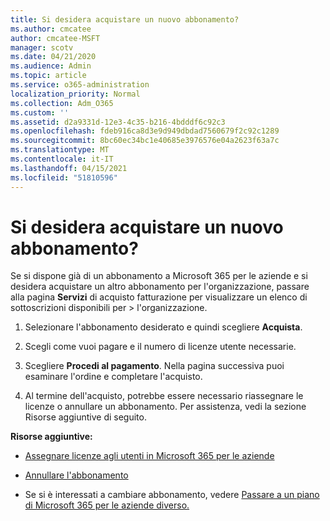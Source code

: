 ```yaml
---
title: Si desidera acquistare un nuovo abbonamento?
ms.author: cmcatee
author: cmcatee-MSFT
manager: scotv
ms.date: 04/21/2020
ms.audience: Admin
ms.topic: article
ms.service: o365-administration
localization_priority: Normal
ms.collection: Adm_O365
ms.custom: ''
ms.assetid: d2a9331d-12e3-4c35-b216-4bdddf6c92c3
ms.openlocfilehash: fdeb916ca8d3e9d949dbdad7560679f2c92c1289
ms.sourcegitcommit: 8bc60ec34bc1e40685e3976576e04a2623f63a7c
ms.translationtype: MT
ms.contentlocale: it-IT
ms.lasthandoff: 04/15/2021
ms.locfileid: "51810596"
---
```

# <a name="looking-to-buy-a-new-subscription"></a>Si desidera acquistare un nuovo abbonamento?

Se si dispone già di un abbonamento a Microsoft 365 per le aziende e si desidera acquistare un altro abbonamento per l'organizzazione, passare alla pagina **Servizi** di acquisto fatturazione per visualizzare un elenco di sottoscrizioni disponibili per \> [](https://go.microsoft.com/fwlink/p/?linkid=868433) l'organizzazione.
 
1. Selezionare l'abbonamento desiderato e quindi scegliere **Acquista**.

2. Scegli come vuoi pagare e il numero di licenze utente necessarie.

3. Scegliere **Procedi al pagamento**. Nella pagina successiva puoi esaminare l'ordine e completare l'acquisto.

4. Al termine dell'acquisto, potrebbe essere necessario riassegnare le licenze o annullare un abbonamento. Per assistenza, vedi la sezione Risorse aggiuntive di seguito.

 **Risorse aggiuntive:**
  
- [Assegnare licenze agli utenti in Microsoft 365 per le aziende](https://docs.microsoft.com/microsoft-365/admin/add-users/add-users)
    
- [Annullare l'abbonamento](https://docs.microsoft.com/microsoft-365/commerce/subscriptions/cancel-your-subscription)
    
- Se si è interessati a cambiare abbonamento, vedere [Passare a un piano di Microsoft 365 per le aziende diverso.](https://docs.microsoft.com/microsoft-365/commerce/subscriptions/switch-to-a-different-plan)